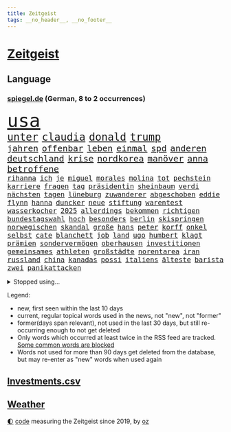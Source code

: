 ```yaml
---
title: Zeitgeist
tags: __no_header__, __no_footer__
---
```


# [Zeitgeist](https://oliz.io/zeitgeist/)

## Language

<h3><a href="https://www.spiegel.de" target="_blank">spiegel.de</a> (German, 8 to 2 occurrences)</h3>
<p style="font-family:monospace">
<span style="font-size:32pt"><a href="news_links.html#usa" class="current">usa</a></span>
<br>
<span style="font-size:18pt"><a href="news_links.html#unter" class="current">unter</a></span>
<span style="font-size:18pt"><a href="news_links.html#claudia" class="current">claudia</a></span>
<span style="font-size:18pt"><a href="news_links.html#donald" class="current">donald</a></span>
<span style="font-size:18pt"><a href="news_links.html#trump" class="current">trump</a></span>
<br>
<span style="font-size:15pt"><a href="news_links.html#jahren" class="current">jahren</a></span>
<span style="font-size:15pt"><a href="news_links.html#offenbar" class="current">offenbar</a></span>
<span style="font-size:15pt"><a href="news_links.html#leben" class="current">leben</a></span>
<span style="font-size:15pt"><a href="news_links.html#einmal" class="current">einmal</a></span>
<span style="font-size:15pt"><a href="news_links.html#spd" class="current">spd</a></span>
<span style="font-size:15pt"><a href="news_links.html#anderen" class="current">anderen</a></span>
<span style="font-size:15pt"><a href="news_links.html#deutschland" class="current">deutschland</a></span>
<span style="font-size:15pt"><a href="news_links.html#krise" class="current">krise</a></span>
<span style="font-size:15pt"><a href="news_links.html#nordkorea" class="current">nordkorea</a></span>
<span style="font-size:15pt"><a href="news_links.html#manöver" class="current">manöver</a></span>
<span style="font-size:15pt"><a href="news_links.html#anna" class="current">anna</a></span>
<span style="font-size:15pt"><a href="news_links.html#betroffene" class="current">betroffene</a></span>
<br>
<span style="font-size:12pt"><a href="news_links.html#rihanna" class="current">rihanna</a></span>
<span style="font-size:12pt"><a href="news_links.html#ich" class="current">ich</a></span>
<span style="font-size:12pt"><a href="news_links.html#je" class="current">je</a></span>
<span style="font-size:12pt"><a href="news_links.html#miguel" class="new">miguel</a></span>
<span style="font-size:12pt"><a href="news_links.html#morales" class="new">morales</a></span>
<span style="font-size:12pt"><a href="news_links.html#molina" class="new">molina</a></span>
<span style="font-size:12pt"><a href="news_links.html#tot" class="current">tot</a></span>
<span style="font-size:12pt"><a href="news_links.html#pechstein" class="new">pechstein</a></span>
<span style="font-size:12pt"><a href="news_links.html#karriere" class="current">karriere</a></span>
<span style="font-size:12pt"><a href="news_links.html#fragen" class="current">fragen</a></span>
<span style="font-size:12pt"><a href="news_links.html#tag" class="current">tag</a></span>
<span style="font-size:12pt"><a href="news_links.html#präsidentin" class="current">präsidentin</a></span>
<span style="font-size:12pt"><a href="news_links.html#sheinbaum" class="current">sheinbaum</a></span>
<span style="font-size:12pt"><a href="news_links.html#verdi" class="current">verdi</a></span>
<span style="font-size:12pt"><a href="news_links.html#nächsten" class="current">nächsten</a></span>
<span style="font-size:12pt"><a href="news_links.html#tagen" class="current">tagen</a></span>
<span style="font-size:12pt"><a href="news_links.html#lüneburg" class="current">lüneburg</a></span>
<span style="font-size:12pt"><a href="news_links.html#zuwanderer" class="new">zuwanderer</a></span>
<span style="font-size:12pt"><a href="news_links.html#abgeschoben" class="current">abgeschoben</a></span>
<span style="font-size:12pt"><a href="news_links.html#eddie" class="current">eddie</a></span>
<span style="font-size:12pt"><a href="news_links.html#flynn" class="new">flynn</a></span>
<span style="font-size:12pt"><a href="news_links.html#hanna" class="current">hanna</a></span>
<span style="font-size:12pt"><a href="news_links.html#duncker" class="new">duncker</a></span>
<span style="font-size:12pt"><a href="news_links.html#neue" class="current">neue</a></span>
<span style="font-size:12pt"><a href="news_links.html#stiftung" class="current">stiftung</a></span>
<span style="font-size:12pt"><a href="news_links.html#warentest" class="current">warentest</a></span>
<span style="font-size:12pt"><a href="news_links.html#wasserkocher" class="new">wasserkocher</a></span>
<span style="font-size:12pt"><a href="news_links.html#2025" class="current">2025</a></span>
<span style="font-size:12pt"><a href="news_links.html#allerdings" class="current">allerdings</a></span>
<span style="font-size:12pt"><a href="news_links.html#bekommen" class="current">bekommen</a></span>
<span style="font-size:12pt"><a href="news_links.html#richtigen" class="current">richtigen</a></span>
<span style="font-size:12pt"><a href="news_links.html#bundestagswahl" class="current">bundestagswahl</a></span>
<span style="font-size:12pt"><a href="news_links.html#hoch" class="current">hoch</a></span>
<span style="font-size:12pt"><a href="news_links.html#besonders" class="current">besonders</a></span>
<span style="font-size:12pt"><a href="news_links.html#berlin" class="current">berlin</a></span>
<span style="font-size:12pt"><a href="news_links.html#skispringen" class="current">skispringen</a></span>
<span style="font-size:12pt"><a href="news_links.html#norwegischen" class="current">norwegischen</a></span>
<span style="font-size:12pt"><a href="news_links.html#skandal" class="current">skandal</a></span>
<span style="font-size:12pt"><a href="news_links.html#große" class="current">große</a></span>
<span style="font-size:12pt"><a href="news_links.html#hans" class="current">hans</a></span>
<span style="font-size:12pt"><a href="news_links.html#peter" class="current">peter</a></span>
<span style="font-size:12pt"><a href="news_links.html#korff" class="new">korff</a></span>
<span style="font-size:12pt"><a href="news_links.html#onkel" class="current">onkel</a></span>
<span style="font-size:12pt"><a href="news_links.html#selbst" class="current">selbst</a></span>
<span style="font-size:12pt"><a href="news_links.html#cate" class="current">cate</a></span>
<span style="font-size:12pt"><a href="news_links.html#blanchett" class="current">blanchett</a></span>
<span style="font-size:12pt"><a href="news_links.html#job" class="current">job</a></span>
<span style="font-size:12pt"><a href="news_links.html#land" class="current">land</a></span>
<span style="font-size:12pt"><a href="news_links.html#ugo" class="current">ugo</a></span>
<span style="font-size:12pt"><a href="news_links.html#humbert" class="current">humbert</a></span>
<span style="font-size:12pt"><a href="news_links.html#klagt" class="current">klagt</a></span>
<span style="font-size:12pt"><a href="news_links.html#prämien" class="new">prämien</a></span>
<span style="font-size:12pt"><a href="news_links.html#sondervermögen" class="current">sondervermögen</a></span>
<span style="font-size:12pt"><a href="news_links.html#oberhausen" class="new">oberhausen</a></span>
<span style="font-size:12pt"><a href="news_links.html#investitionen" class="current">investitionen</a></span>
<span style="font-size:12pt"><a href="news_links.html#gemeinsames" class="current">gemeinsames</a></span>
<span style="font-size:12pt"><a href="news_links.html#athleten" class="current">athleten</a></span>
<span style="font-size:12pt"><a href="news_links.html#großstädte" class="new">großstädte</a></span>
<span style="font-size:12pt"><a href="news_links.html#norentarea" class="new">norentarea</a></span>
<span style="font-size:12pt"><a href="news_links.html#iran" class="current">iran</a></span>
<span style="font-size:12pt"><a href="news_links.html#russland" class="current">russland</a></span>
<span style="font-size:12pt"><a href="news_links.html#china" class="current">china</a></span>
<span style="font-size:12pt"><a href="news_links.html#kanadas" class="current">kanadas</a></span>
<span style="font-size:12pt"><a href="news_links.html#possi" class="new">possi</a></span>
<span style="font-size:12pt"><a href="news_links.html#italiens" class="current">italiens</a></span>
<span style="font-size:12pt"><a href="news_links.html#älteste" class="current">älteste</a></span>
<span style="font-size:12pt"><a href="news_links.html#barista" class="new">barista</a></span>
<span style="font-size:12pt"><a href="news_links.html#zwei" class="current">zwei</a></span>
<span style="font-size:12pt"><a href="news_links.html#panikattacken" class="current">panikattacken</a></span>
</p>
<details>
<summary>Stopped using...</summary>
<p class="former" style="font-size:12pt">
and(1600) hersteller(1600) londoner(1600) pause(1600) bank(1599) finanzminister(1599) gerüchte(1599) material(1599) stärken(1599) cristiano(1598) gemeinden(1598) kritisierte(1598) mario(1598) ronaldo(1598) september(1598) soziale(1598) verschärfen(1598) wartet(1598) jens(1597) kriminelle(1597) protesten(1597) sinken(1597) berichte(1596) carsten(1596) durchsucht(1596) extreme(1596) geschäfte(1596) keller(1596) registriert(1596) standort(1596) verfassungsschutz(1596) 2016(1595) besonderen(1595) einwohner(1595) entschuldigt(1595) katastrophe(1595) verschwunden(1595) vorher(1595) bundespolizei(1594) corona(1594) richtung(1594) schröder(1594) warnung(1594) abstimmen(1593) trauer(1593) trennt(1593) untersuchungsausschuss(1593) vorsitzenden(1593) deswegen(1592) pandemie(1592) rechtsextremen(1592) tötet(1592) finanziell(1591) pakistan(1591) patienten(1591) queen(1591) angebliche(1590) appell(1590) daraufhin(1590) kommission(1590) präsentieren(1590) warf(1590) entwurf(1589) fliehen(1589) jüngeren(1589) niederlande(1589) unbekannten(1589) angeklagter(1588) engagement(1588) infektion(1588) medienbericht(1588) rat(1588) versprochen(1588) begründung(1587) brutal(1587) expräsident(1587) nord(1587) verkehrsminister(1587) durfte(1586) optimistisch(1586) großbritanniens(1585) militärs(1585) forderung(1584) fußballprofi(1584) kanzleramt(1584) venezuela(1584) wochenlang(1584) organisation(1583) vorgestellt(1582) globale(1580) tür(1580) verstärkt(1579) erfüllt(1577) nachbarn(1577) weckt(1577) fachleute(1575) heftiger(1575) mangel(1575) trug(1574) erfolgreichsten(1572) skeptisch(1571) em(1570) holocaust(1570) stürzen(1569) niedrig(1561) handy(1560) schock(1554) sogenannten(1553) foto(1544) abschluss(1536) lehrerin(1471) vormarsch(1466) banken(1396) auswärtige(1330) kilogramm(1317) dörfer(1290) umkämpften(1287) gestern(1285) spiegelkorrespondent(1246) worum(1244) ampelregierung(1228) eingeführt(1225) inklusive(1208) verteidiger(1208) luftwaffe(1206) dutzenden(1182) sank(1166) klappt(1164) hinzu(1144) verkündete(1140) afrikanischen(1114) brüder(1101) versagen(1093) samt(1090) 34(1066) flüchten(1063) schlamm(1026) westjordanland(1014) sinne(1007) dänischen(1003) iii(996) kandidat(994) anlauf(979) olympischen(976) älter(971) erdbeben(960) schwächelt(952) angespannt(942) äußerst(938) ganzes(920) schickte(907) überreste(906) nackt(904) nationaltrainer(878) persönlichen(875) begegnung(873) staatsanwalt(870) katze(868) knappe(857) männliche(857) todesstrafe(846) verbrenner(815) asylbewerber(803) trauern(799) vulkan(799) traut(798) dritter(797) jahresbeginn(796) venedig(783) vorfälle(780) flaschen(767) initiative(764) technologie(759) niederländischen(750) weimar(750) bvb(746) dennis(745) 150000(737) radfahrer(727) rivalen(725) lieferte(721) asylpolitik(699) schließung(698) genaue(696) pen(695) radsport(693) bekämpfung(676) ost(671) festival(665) kolleginnen(664) erstem(663) parteitag(655) zürich(651) iphones(644) gehandelt(641) 9(639) missstände(616) errichtet(608) drückt(603) erderwärmung(593) pass(588) stockt(586) vormittag(583) metropole(582) staus(581) politikerinnen(579) service(577) julia(573) sicherheitsmaßnahmen(573) instagrampost(565) unerwartete(560) geöffnet(559) mary(550) goldenen(539) suv(535) harald(533) reformiert(524) rotes(521) mützenich(519) rolf(519) qualifikation(515) zurückhaltend(513) verfolgte(511) mehrmals(508) darstellung(506) emily(506) verschickt(504) ablehnung(502) kundgebungen(496) handball(494) versagt(493) kundgebung(482) lustig(473) stellten(467) beyoncé(462) haken(458) manch(457) aufwand(456) bombardiert(455) freitagmorgen(455) torjäger(455) staatsanwälte(453) beendete(452) erfahrung(451) jacob(449) kapitän(447) straftäter(439) kontrolliert(438) stuttgarter(438) notfall(435) usdemokraten(435) japanischen(433) umstrittenes(432) simon(430) befand(427) fortschritte(427) haut(425) paare(425) billie(424) ambitionen(420) gerungen(420) on(419) gebrannt(416) mehrfamilienhaus(416) behandlung(412) high(412) operation(411) donbass(407) ordentlich(407) le(402) erfolgreichen(401) firmenchef(401) wofür(400) wunder(397) gegensteuern(395) lily(390) michel(390) 65jährige(388) anhörung(387) konkurrentin(387) charlotte(385) kontroversen(380) verprügelt(378) heiraten(377) plänen(375) potsdamer(375) offenbaren(374) fraglich(372) solches(372) nationalsozialismus(371) kehl(368) gäbe(366) polizeibeamte(366) sportlichen(363) regimes(361) befragt(357) stufe(357) zoo(357) fair(355) hochstapler(354) dein(353) usmedien(353) übertrieben(353) ideologie(352) sarah(350) blutbad(348) aktualisiert(347) dortmunds(347) georg(346) überlassen(342) haiti(341) langweilig(341) kürze(340) flüchtlingen(339) vielfach(336) schöne(335) mischung(334) laufende(329) menschenrechtler(327) porträt(327) bewerbung(326) motor(323) kulissen(322) trümmer(321) milliardäre(315) polizistin(314) sehe(312) wohngebiet(312) depressive(311) fronten(310) eilish(309) straßenbahn(306) verunsichert(304) weltgrößten(302) grenzkontrollen(300) polarisierung(300) bahnstrecke(299) depression(296) autobranche(295) mischt(295) erdgas(293) parkplatz(293) amtsträger(291) quartal(290) heiße(289) sportlerinnen(288) euphorie(287) nachfolgerin(287) kundschaft(285) vogelgrippe(284) landeten(282) verdachtsfall(282) nirgendwo(279) enorme(277) organisiert(277) france(276) gemessen(275) kfrage(274) geteilt(273) robin(267) tausendfach(265) kollegin(262) staatsbesuch(262) albanien(261) derartige(261) happy(261) verwaltungsgericht(258) unzufrieden(254) jubelt(251) axel(248) wussten(247) gleichen(246) aufgetreten(245) bezahlbare(245) mac(245) seltenen(244) konto(243) indonesischen(242) schätzung(242) alliierten(241) naomi(241) linkenchefin(240) nachträglich(237) ariana(236) medikamente(236) strebt(236) schult(233) usautobauer(233) abriss(232) friseur(229) popsängerin(229) rutschte(229) vergewaltigte(229) erkunden(228) 67(227) erwischt(227) gefühlen(225) wählten(225) flohen(223) massen(222) moldau(222) existiert(221) selbstzweifel(220) zuversicht(219) ausgetreten(218) vorgeschlagen(218) überprüft(218) behauptungen(217) tony(217) kater(216) abnehmspritzen(215) dämpfer(214) feind(211) kanzlerkandidatur(210) lass(209) verstorben(207) anlegern(205) melania(205) transport(204) erfurt(203) junior(203) vorstellt(201) baywa(200) rechtsextrem(200) britin(199) buchen(199) coronavirus(198) kürzungen(198) unbeliebten(198) ordnen(197) görlitz(196) karriereberaterin(196) zwillinge(196) lehrt(195) misst(195) sprengsatz(195) vorstände(194) 29jährige(192) ausreise(192) pakt(192) siedler(192) sitzung(192) vandalismus(192) rennfahrer(191) davis(190) grönland(190) zäsur(190) militante(189) transformation(189) verfängt(189) 1992(187) besorgte(185) entlassungen(185) kurzzeitig(185) staatsoberhaupt(185) felipe(184) ortsbesuch(183) technischer(183) eisbären(182) geschlecht(182) grassiert(182) borg(181) benutzte(180) würdigte(180) kuba(179) registrieren(179) teilnehmenden(179) ohren(178) explizit(177) nutzlos(177) portugals(177) ausfuhren(176) geheimdienstes(176) globaler(175) bemerkbar(174) florentina(173) holzinger(173) neuanfang(173) ngos(172) anhängern(170) austritt(170) flüchtete(169) expartner(168) gegenangriff(168) prügelattacke(168) streichung(168) aufarbeiten(167) delegierten(167) kette(167) verhinderte(167) deadline(166) stränden(163) geldbeutel(162) hakt(162) ladesäulen(162) schwerdtner(162) tiefer(162) pakistanischen(161) differenzen(160) gegenden(160) langsamer(158) stoltenberg(157) cavallo(156) jim(156) regulierung(156) einzelnen(155) quentin(155) staatliche(155) tarantino(155) betriebsratschefin(154) miller(153) spiegelrecherchen(153) storm(152) erwägen(151) gleichauf(151) kulturen(151) spaltet(151) durchgehend(149) rebecca(149) auswärtssieg(147) dauerten(147) gewehrt(147) politologe(147) stärkt(147) voigt(147) 02(146) 550000(146) grammy(146) mathe(146) renteneintrittsalter(146) mittelalter(145) erholung(144) ecuador(143) durchzuführen(141) nachbarländern(141) bundespräsidenten(140) pickup(140) dauer(139) dokumenten(139) sexualisierte(139) verschwörungstheoretiker(138) nathalie(137) first(136) geschadet(136) milizionäre(136) rentnerin(136) alljährlich(135) klavier(135) krefeld(135) antisemitischen(134) irgendwie(133) grünenchefs(132) lehmann(131) ängste(131) sven(130) ansichten(129) baseballprofi(129) bunkern(129) hasskommentare(129) womit(129) klopfen(128) maler(128) bemängelt(127) bewirken(127) campbell(127) harmlos(127) week(127) armen(126) aussterben(126) barrymore(126) designierte(126) drew(126) zwecke(126) gelbrot(125) heizungsgesetz(125) plädieren(125) everest(124) euch(123) palästinenserhilfswerk(123) präsenz(123) stromanbieter(123) unrwa(123) kanzlerpartei(122) fortan(121) motiviert(121) okay(120) regierungserklärung(120) betrugsmasche(118) handelsstreit(118) hansjoachim(118) ausgebaut(117) gedenkt(117) sklaverei(117) floss(116) phasen(116) unbewohnbar(116) aufgeholt(115) schokolade(115) tageszeit(115) weltwirtschaft(115) ausblick(114) auskommen(114) dunkelheit(114) heutige(114) konzernchefs(114) selbstbestimmung(114) treibstoff(114) designierten(113) enormer(113) lilly(113) gigantische(112) konsumgeständnis(112) tauscht(112) 72(111) akkuschrauber(111) gemeinsamer(111) gerhard(111) bildet(110) asylantrag(109) verschenkt(109) nasamission(108) nordgaza(108) grab(107) landschaft(107) umsetzung(107) 80000(106) laschet(106) bas(105) bröckeln(105) bärbel(105) linksextremisten(105) spagat(105) täglichen(105) umzugehen(105) bianca(103) gewalthilfegesetz(103) kurden(103) regierungskrise(103) sendungen(103) badenwürttembergs(102) glücksfall(102) verleihen(102) erschienen(101) jamshid(101) schulzeit(101) sharmahd(101) effizient(100) 2012(99) abgestimmt(99) friedman(99) helena(99) unbekannter(99) vertreibung(99) absoluten(98) altkanzler(98) gebäudes(98) neuerliche(98) regierungsangaben(98) aldi(97) kunstfigur(97) mahnmal(97) süd(97) kippe(96) knickt(96) menschenrechtsorganisation(95) ulf(95) valencia(95) verstoß(95) knappen(94) mitbringen(94) berücksichtigt(93) wechseljahren(93) baldigen(92) kommissarin(92) kukies(92) personell(92) verschlafen(92) cyberkriminelle(91) handballwm(91) siegeszug(91) bedient(90) borowski(90) familienministerin(90) gesetzlich(90) greenpeace(90) kitzbühel(90) paus(90) tatortkommissar(90) ware(90) abzeichnende(89) amerikanern(89) end(89) installieren(89) kunststück(89) minderheitsregierung(89) nötige(89) porsches(89) benötigte(88) energiekosten(88) selbstbestimmungsgesetz(88) senats(88) verstanden(88) anfänglichen(87) ausfällen(87) gefängnissen(87) ignoranz(87) kleinkariert(87) leiterin(87) militärhubschrauber(87) missbrauchsskandal(87) unverständnis(87) belasten(86) gaspreis(86) koran(86) koranverbrennung(86) reitsport(86) valeriia(86) vertrauten(86) ausgeschaltet(85) filmindustrie(85) rückzahlung(85) shortcut(85) streaming(85) zerbrochenen(85) angstzustände(84) geduld(84) gewinnerin(84) intensität(84) soundtrack(84) ampelaus(83) russian(83) ussängerin(83) beatrix(82) linnemann(82) uhrzeit(82) ungerechte(82) cousin(81) energiekrise(81) erregte(81) getrübt(81) heutiger(81) vorgezogene(81) annexionspläne(80) mdax(80) stadtgebiet(80) ussenat(80) wetterbedingungen(80) abgewinnen(79) anfing(79) ersparten(79) klimaschützern(79) kulturbesitz(79) preußischer(79) unterhält(79) usmetropole(79) disziplin(78) energieinfrastruktur(78) ergab(78) gabbard(78) herunter(78) oeynhausen(78) strafgerichtshofs(78) tulsi(78) wenigstens(78) wüteten(78) bankkunden(77) eignet(77) høiby(77) marius(77) schatz(77) amtierender(76) fragile(76) schmerzhaft(76) spielers(76) grundsatz(75) jobwechsel(75) videospiel(75) dringender(74) lebendigen(74) patientenakte(74) tarifkonflikt(74) katerina(73) klimaaktivisten(73) microsofts(73) aufpreis(72) drohungen(72) festgeld(72) heizung(72) hostel(72) netflixserie(72) vizeparteichef(72) norwegian(71) pferdesport(71) ausgeblieben(70) bemerkenswerte(70) bescheinigt(70) cdunaher(70) entwürfe(70) jugendorganisation(70) landesgericht(70) nikita(70) preiserhöhungen(70) spanisch(70) zulieferern(70) ärmer(70) überführung(70) 2017(69) ansprüchen(69) gelehrt(69) geschmuggelt(69) hongkong(69) netflixfilm(69) schwebt(69) tagelangen(69) 170(68) halep(68) mexikanische(68) poschardt(68) rebellen(68) recklinghausen(68) simona(68) verzicht(68) weltherausgeber(68) mäßigen(67) offizier(67) pannen(67) sage(67) noten(66) skifahrer(66) abwenden(65) moskauer(65) problemlösung(65) vergehen(65) augenzeugin(64) druckmittel(64) landesweiten(64) teamkollege(64) totschlags(64) vermittlern(64) vorstandsvorsitzenden(64) blicke(63) medizinischen(63) spotify(63) ted(63) werner(63) patientin(62) pfefferspray(62) vernünftige(62) abschaffung(61) aufständische(61) beschädigten(61) einkommensschwache(61) fbichef(61) geringfügig(61) gladbacher(61) kash(61) patel(61) schwerem(61) ubooten(61) ankündigungen(60) filmte(60) reboot(60) siegel(59) stille(59) vorwurfs(59) chips(58) exakt(58) hergang(58) kostenfrei(58) menschenrechtsaktivisten(58) o(58) perfide(58) übersetzer(58) ausdrücklich(57) continental(57) lud(57) signagründer(57) verlorenes(57) zocker(57) assaddiktatur(56) assadregimes(56) bayrou(56) françois(56) fußfessel(56) klicken(56) nahegelegt(56) umsetzbar(56) verursachten(56) zivilschutz(56) adèle(55) blind(55) christophe(55) demonstrierten(55) gebühr(55) haenel(55) kundinnen(55) reality(55) ruggia(55) scheinselbstständigkeit(55) selbstständige(55) waffenschmiede(55) dabeihaben(54) militäroperation(54) usbehörde(54) überseegebiet(54) sexszenen(53) atmet(52) bermuda(52) einheimischen(52) wicked(52) alleingelassen(51) angestiegen(51) blockade(51) glücksgriff(51) hartes(51) sanierung(51) aurora(50) kühne(50) rückte(50) unveröffentlichte(50) ward(50) amts(49) empfehlen(49) memes(49) seniorinnen(49) wmvergabe(49) gruppenvergewaltigungen(48) smarter(48) winterwahlkampf(48) ämter(47) beantwortet(46) craig(46) mufasa(46) radwege(46) tatverdacht(46) verschwörungstheorien(46) algorithmus(45) cruz(45) lausanne(45) verdeckt(45) wirtschaftsgemeinschaft(45) zwölfjährigen(45) 240(44) beispiele(44) bestehende(44) bluttat(44) enttäuschend(44) gelassenheit(44) politikerdynastie(44) ruhr(44) schulter(44) tilgen(44) wandelt(44) burnout(43) fließt(43) fuhren(43) pankow(43) sammler(43) titelchancen(43) tätlichen(43) unterstützten(43) dialog(42) einklagen(42) jürgens(42) sexleben(42) süßigkeiten(42) enkeln(41) geborene(41) kauflaune(41) landesweite(41) verbraucherstimmung(41) angezogen(40) einkaufszentrum(40) epischer(40) piste(40) summers(40) verzögert(40) weltall(40) zufriedenstellend(40) alkoholfreie(39) arte(39) rereportage(39) sozialwohnungen(39) überdies(39) allergie(38) atomkraftwerke(38) festen(38) interessanter(38) kreuzte(38) verlässlich(38) 77jähriger(37) bedingt(37) bundestagsabgeordneter(37) passagiermaschine(37) rod(37) standhält(37) wilden(37) äthiopien(37) öffnete(37) flugzeugunglück(36) isabel(36) passagierflugzeug(36) raumfahrtbehörde(36) regisseurin(36) selbstbewusstsein(36) ungeachtet(36) wahlkampfhelfer(36) bundesagentur(35) cdugeneralsekretär(35) driftet(35) elisabeth(35) häuften(35) ritterstand(35) seitz(35) solaranlagen(35) überlebten(35) gaslieferungen(34) halt(34) turnstützpunkt(34) ältester(34) drama(33) rechnerisch(33) träume(33) umfassendes(33) übereinander(33) breites(32) drücken(32) exkanzler(32) ganzjährig(32) ilka(32) loszuwerden(32) massenhafte(32) traumata(32) tritten(32) bayerntalent(31) drinks(31) geschäftliche(31) grenzüberschreitung(31) intime(31) klimaneutral(31) pendeln(31) stromkosten(31) abgespielt(30) gehörten(30) scheidenden(30) schlechtes(30) schneider(30) trainingsmethoden(30) wintersport(30) 77(29) linkenpolitikerin(29) vučić(29) abgelaufen(28) fußballtransfers(28) schlimmen(28) website(28) aktienkurse(27) aufzunehmen(27) gültig(27) hafenstadt(27) milberg(27) renoviert(27) zukünftig(27) drohnenangriffe(26) gewalttäter(26) musikalisches(26) republikanischen(26) schweigegeldaffäre(26) außenhandel(25) gerecht(25) kulturstätten(25) nachzahlungen(25) projizieren(25) verdächtiges(25) zwickau(25) jeanmarie(24) kroatien(24) manbidsch(24) sauna(24) schwarzgrüne(24) stahlindustrie(24) symbolpolitik(24) videostatement(24) arktisinsel(23) berge(23) besseres(23) schwächsten(23) sondergesandter(23) steuersenkung(23) tomorrow(23) onlinehandel(22) powell(22) sammelklage(22) ungültig(22) verweigern(22) vorort(22) wettkämpfe(22) abtrünnige(21) butler(21) ernennung(21) ken(21) mönch(21) notenbank(21) transnistrien(21) wappnet(21) weiterführen(21) bedingungslose(20) bränden(20) chemikalien(20) großfeuer(20) kiboom(20) kühen(20) mathys(20) straffreiheit(20) geimpft(19) parteinachwuchs(19) rivale(19) thomasmannhaus(19) tumorerkrankung(19) waldbränden(19) bequem(18) besatzung(18) gereicht(18) grönländer(18) kaufe(18) kumbh(18) mela(18) weile(18) wirtschaftlich(18) bankrott(17) fehlerhafte(17) gipfels(17) kapitolsturm(17) proben(17) solardächer(17) auftraggeber(16) euregeln(16) gebildet(16) körperlich(16) pilger(16) spdpolitikers(16) verschütteten(16) weltranglistenerste(16) 33jährige(15) hase(15) sommerspiele(15) tulpen(15) chemnitz(14) doron(14) fireaid(14) handelspartner(14) lützerath(14) schmeichelhaft(14) steinbrecher(14) sterne(14) weitergegeben(14) abfindung(13) detailliert(13) gascón(13) herzinfarkte(13) institutionen(13) karla(13) markiert(13) offizielles(13) sofía(13) verringern(13) verstrickt(13) visionen(13) vorgängerregierung(13) widersacher(13) brandstifter(12) friedhof(12) gedrückt(12) gerüstet(12) gönner(12) kanzleramtschef(12) magier(12) millionenstadt(12) naziherrschaft(12) naziregimes(12) schmilzt(12) terrorangriff(12) direktorin(11) erlaubte(11) fatale(11) lawine(11) milieu(11) nützt(11) privatjet(11) videoapp(11)
</p>
</details>
<p>Legend:
<ul>
<li><span class="new">new</span>, first seen within the last 10 days</li>
<li><span class="current">current</span>, regular topical words used in the news, not "new", not "former"</li>
<li><span class="former">former(days span relevant)</span>, not used in the last 30 days, but still re-occurring enough to not get deleted</li>
<li>Only words which occurred at least twice in the RSS feed are tracked. <a href="language/filters.py">Some common words are blocked</a></li>
<li>Words not used for more than 90 days get deleted from the database, but may re-enter as "new" words when used again</li>
</ul>
</p>

## [Investments](investments.html)[.csv](investments.csv)

## [Weather](weather.html)

<footer>
<a href="javascript:toggleTheme()" class="nav">🌓</a>
<a href="https://github.com/ooz/zeitgeist">code</a> measuring the Zeitgeist since 2019, by <a href="https://oliz.io">oz</a>
</footer>
